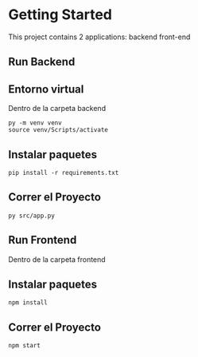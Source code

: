 # Getting Started
This project contains 2 applications:
    backend
    front-end


## Run Backend

## Entorno virtual

Dentro de la carpeta backend

```
py -m venv venv
source venv/Scripts/activate
```
## Instalar paquetes

```
pip install -r requirements.txt
```

## Correr el Proyecto

```
py src/app.py
```

## Run Frontend

Dentro de la carpeta frontend

## Instalar paquetes

```
npm install
```

## Correr el Proyecto

```
npm start
```